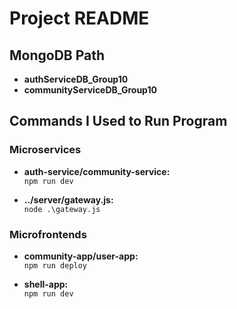 # Project README

## MongoDB Path

- **authServiceDB_Group10**
- **communityServiceDB_Group10**

## Commands I Used to Run Program

### Microservices

- **auth-service/community-service:**  
  `npm run dev`

- **../server/gateway.js:**  
  `node .\gateway.js`

### Microfrontends

- **community-app/user-app:**  
  `npm run deploy`

- **shell-app:**  
  `npm run dev`

